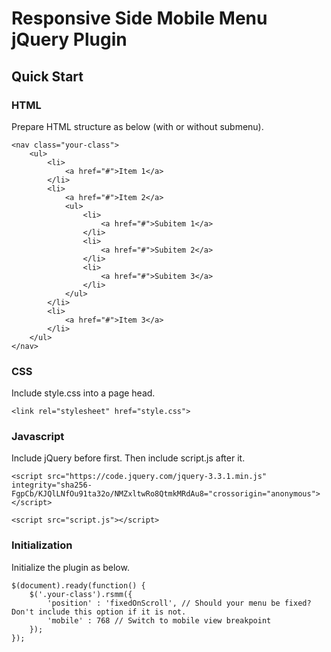 # Responsive Side Mobile Menu jQuery Plugin

## Quick Start

### HTML
Prepare HTML structure as below (with or without submenu).
```
<nav class="your-class">
	<ul>
		<li>
			<a href="#">Item 1</a>
		</li>
		<li>
			<a href="#">Item 2</a>
			<ul>
				<li>
					<a href="#">Subitem 1</a>
				</li>
				<li>
					<a href="#">Subitem 2</a>
				</li>
				<li>
					<a href="#">Subitem 3</a>
				</li>
			</ul>
		</li>
		<li>
			<a href="#">Item 3</a>
		</li>
	</ul>
</nav>
```
### CSS
Include style.css into a page head.

```
<link rel="stylesheet" href="style.css">
```

### Javascript
Include jQuery before </body> first. Then include script.js after it.

```
<script src="https://code.jquery.com/jquery-3.3.1.min.js" integrity="sha256-FgpCb/KJQlLNfOu91ta32o/NMZxltwRo8QtmkMRdAu8="crossorigin="anonymous"></script>

<script src="script.js"></script>
```

### Initialization
Initialize the plugin as below.

```
$(document).ready(function() {
	$('.your-class').rsmm({
		'position' : 'fixedOnScroll', // Should your menu be fixed? Don't include this option if it is not.
		'mobile' : 768 // Switch to mobile view breakpoint
	});
});
```
